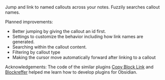 Jump and link to named callouts across your notes. Fuzzily searches callout names.

Planned improvements:
- Better jumping by giving the callout an id first. 
- Settings to customize the behavior including how link names are generated.
- Searching within the callout content.
- Filtering by callout type
- Making the cursor move automatically forward after linking to a callout

Acknowledgements: The code of the similar plugins [Copy Block Link](https://github.com/mgmeyers/obsidian-copy-block-link) and [Blockreffer](https://github.com/tyler-dot-earth/obsidian-blockreffer) helped me learn how to develop plugins for Obsidian.
